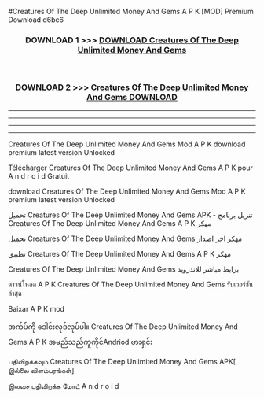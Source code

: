 #Creatures Of The Deep  Unlimited Money And Gems A P K [MOD] Premium Download d6bc6



<div align="center">

<h3>DOWNLOAD 1 >>> <a href="https://teeasianyam.web.app?sq=Creatures Of The Deep  Unlimited Money And Gems">DOWNLOAD Creatures Of The Deep  Unlimited Money And Gems </a></h3><br>

<h3>DOWNLOAD 2 >>> <a href="https://teeasianyam.web.app?sq=Creatures Of The Deep  Unlimited Money And Gems ">Creatures Of The Deep  Unlimited Money And Gems  DOWNLOAD </a></h3>

</div>


----------------------------------------------------------

----------------------------------------------------------

----------------------------------------------------------

----------------------------------------------------------


Creatures Of The Deep  Unlimited Money And Gems  Mod A P K download premium latest version Unlocked

Télécharger Creatures Of The Deep  Unlimited Money And Gems  A P K pour A n d r o i d Gratuit

download Creatures Of The Deep  Unlimited Money And Gems  Mod A P K premium latest version Unlocked

تحميل Creatures Of The Deep  Unlimited Money And Gems  APK - تنزيل برنامج Creatures Of The Deep  Unlimited Money And Gems  A P K مهكر

تحميل Creatures Of The Deep  Unlimited Money And Gems  مهكر اخر اصدار

تطبيق Creatures Of The Deep  Unlimited Money And Gems  A P K مهكر

Creatures Of The Deep  Unlimited Money And Gems  برابط مباشر للاندرويد

ดาวน์โหลด A P K Creatures Of The Deep  Unlimited Money And Gems  รับเวอร์ชันล่าสุด

Baixar A P K mod

အက်ပ်ကို ဒေါင်းလုဒ်လုပ်ပါ။ Creatures Of The Deep  Unlimited Money And Gems  A P K အမည်သည်ကူကိုင်Andriod ဗားရှင်း

பதிவிறக்கவும் Creatures Of The Deep  Unlimited Money And Gems  APK[ இல்லை விளம்பரங்கள்] 
 
இலவச பதிவிறக்க மோட் A n d r o i d



